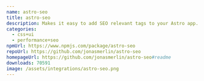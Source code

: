 ```yaml
---
name: astro-seo
title: astro-seo
description: Makes it easy to add SEO relevant tags to your Astro app.
categories:
  - css+ui
  - performance+seo
npmUrl: https://www.npmjs.com/package/astro-seo
repoUrl: https://github.com/jonasmerlin/astro-seo
homepageUrl: https://github.com/jonasmerlin/astro-seo#readme
downloads: 70591
image: /assets/integrations/astro-seo.png
---
```

